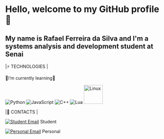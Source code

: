 # **Hello, welcome to my GitHub profile 👋** 


## My name is Rafael Ferreira da Silva and I'm a systems analysis and development student at Senai

|⚡ TECHNOLOGIES |

🌱I’m currently learning🌱

![Python](https://img.shields.io/badge/Python-3776AB?style=flat-square&logo=python&logoColor=white)  ![JavaScript](https://img.shields.io/badge/JavaScript-F7DF1E?style=flat-square&logo=javascript&logoColor=black)  ![C++](https://img.shields.io/badge/C%2B%2B-00599C?style=flat-square&logo=c%2B%2B&logoColor=white)  ![Lua](https://img.shields.io/badge/Lua-2C2D72?style=flat-square&logo=lua&logoColor=white)  <img src="https://img.shields.io/badge/Linux-%23FCC624?style=for-the-badge&logo=linux&logoColor=black" alt="Linux" width="60"/>





|📲 CONTACTS |

[![Student Email](https://img.shields.io/badge/rafael.f.silva55%40aluno.senai.br-%23FF3B30?style=plastic&logo=gmail&logoColor=white&color=FF3B30&labelColor=FF3B30)](mailto:rafael.f.silva55@aluno.senai.br) Student


[![Personal Email](https://img.shields.io/badge/rafaferreirasilva2018%40gmail.com-%23FF3B30?style=plastic&logo=gmail&logoColor=white&color=FF3B30&labelColor=FF3B30)](mailto:rafaferreirasilva2018@gmail.com) Personal

